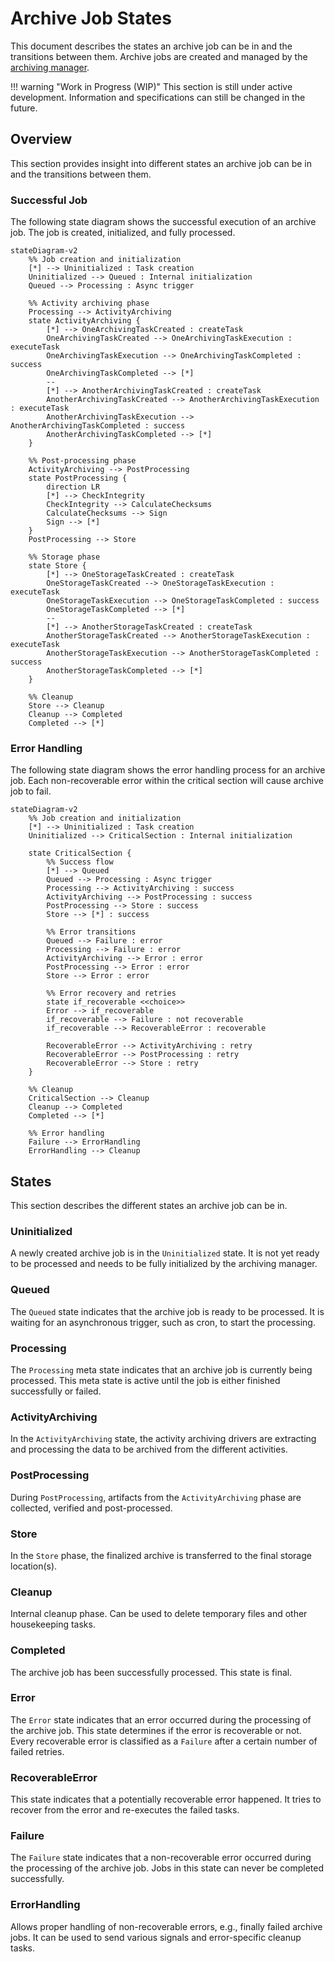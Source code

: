 # Archive Job States

This document describes the states an archive job can be in and the transitions between them. Archive jobs are created
and managed by the [archiving manager](../../components/archiving-manager).

!!! warning "Work in Progress (WIP)"
    This section is still under active development. Information and specifications can still be changed in the future.


## Overview

This section provides insight into different states an archive job can be in and the transitions between them.

### Successful Job

The following state diagram shows the successful execution of an archive job. The job is created, initialized, and
fully processed.

```mermaid
stateDiagram-v2
    %% Job creation and initialization
    [*] --> Uninitialized : Task creation
    Uninitialized --> Queued : Internal initialization
    Queued --> Processing : Async trigger
    
    %% Activity archiving phase
    Processing --> ActivityArchiving
    state ActivityArchiving {
        [*] --> OneArchivingTaskCreated : createTask
        OneArchivingTaskCreated --> OneArchivingTaskExecution : executeTask
        OneArchivingTaskExecution --> OneArchivingTaskCompleted : success
        OneArchivingTaskCompleted --> [*]
        --
        [*] --> AnotherArchivingTaskCreated : createTask
        AnotherArchivingTaskCreated --> AnotherArchivingTaskExecution : executeTask
        AnotherArchivingTaskExecution --> AnotherArchivingTaskCompleted : success
        AnotherArchivingTaskCompleted --> [*]
    }
    
    %% Post-processing phase
    ActivityArchiving --> PostProcessing
    state PostProcessing {
        direction LR
        [*] --> CheckIntegrity
        CheckIntegrity --> CalculateChecksums
        CalculateChecksums --> Sign
        Sign --> [*]
    }
    PostProcessing --> Store
    
    %% Storage phase
    state Store {
        [*] --> OneStorageTaskCreated : createTask
        OneStorageTaskCreated --> OneStorageTaskExecution : executeTask
        OneStorageTaskExecution --> OneStorageTaskCompleted : success
        OneStorageTaskCompleted --> [*]
        --
        [*] --> AnotherStorageTaskCreated : createTask
        AnotherStorageTaskCreated --> AnotherStorageTaskExecution : executeTask
        AnotherStorageTaskExecution --> AnotherStorageTaskCompleted : success
        AnotherStorageTaskCompleted --> [*]
    }

    %% Cleanup
    Store --> Cleanup
    Cleanup --> Completed
    Completed --> [*]
```

### Error Handling

The following state diagram shows the error handling process for an archive job. Each non-recoverable error within the
critical section will cause archive job to fail.

```mermaid
stateDiagram-v2
    %% Job creation and initialization
    [*] --> Uninitialized : Task creation
    Uninitialized --> CriticalSection : Internal initialization
    
    state CriticalSection {
        %% Success flow
        [*] --> Queued
        Queued --> Processing : Async trigger
        Processing --> ActivityArchiving : success
        ActivityArchiving --> PostProcessing : success
        PostProcessing --> Store : success
        Store --> [*] : success
        
        %% Error transitions
        Queued --> Failure : error
        Processing --> Failure : error
        ActivityArchiving --> Error : error
        PostProcessing --> Error : error
        Store --> Error : error
        
        %% Error recovery and retries
        state if_recoverable <<choice>>
        Error --> if_recoverable
        if_recoverable --> Failure : not recoverable
        if_recoverable --> RecoverableError : recoverable
        
        RecoverableError --> ActivityArchiving : retry
        RecoverableError --> PostProcessing : retry
        RecoverableError --> Store : retry
    }

    %% Cleanup
    CriticalSection --> Cleanup
    Cleanup --> Completed
    Completed --> [*]
    
    %% Error handling
    Failure --> ErrorHandling
    ErrorHandling --> Cleanup
```


## States

This section describes the different states an archive job can be in.

### Uninitialized

A newly created archive job is in the `Uninitialized` state. It is not yet ready to be processed and needs to be fully
initialized by the archiving manager.

### Queued

The `Queued` state indicates that the archive job is ready to be processed. It is waiting for an asynchronous trigger,
such as cron, to start the processing.

### Processing

The `Processing` meta state indicates that an archive job is currently being processed. This meta state is active until
the job is either finished successfully or failed.

### ActivityArchiving

In the `ActivityArchiving` state, the activity archiving drivers are extracting and processing the data to be archived
from the different activities.

### PostProcessing

During `PostProcessing`, artifacts from the `ActivityArchiving` phase are collected, verified and post-processed.

### Store

In the `Store` phase, the finalized archive is transferred to the final storage location(s).

### Cleanup

Internal cleanup phase. Can be used to delete temporary files and other housekeeping tasks.

### Completed

The archive job has been successfully processed. This state is final.

### Error

The `Error` state indicates that an error occurred during the processing of the archive job. This state determines if
the error is recoverable or not. Every recoverable error is classified as a `Failure` after a certain number of failed
retries.

### RecoverableError

This state indicates that a potentially recoverable error happened. It tries to recover from the error and re-executes
the failed tasks.

### Failure

The `Failure` state indicates that a non-recoverable error occurred during the processing of the archive job. Jobs in
this state can never be completed successfully.

### ErrorHandling

Allows proper handling of non-recoverable errors, e.g., finally failed archive jobs. It can be used to send various
signals and error-specific cleanup tasks.
